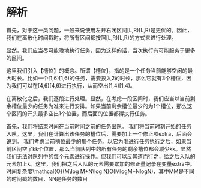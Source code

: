 # 解析
首先，对于这一类问题，一般来说使用左开右闭区间[L,R)[L,R)是更优的。因此，我们在离散化时间戳时，将所有区间都按照[L,R)[L,R)的方式来进行处理。

显然，我们应当尽可能晚地执行任务，因为这样的话，当次执行有可能服务于更多的区间。

这里我们引入【槽位】的概念。所谓【槽位】，指的是一个任务当前能够空闲的最大时长。比如一个[1,6)[1,6)的任务，需要投入2的时长，那么它就有3个槽位，因为我们可以在[4,6)[4,6)进行执行，从而空出[1,4)[1,4)。

在离散化之后，我们逐段进行处理。显然，在考虑一段区间时，我们应当以当前剩余槽位最少的任务为准来进行安排。如果当前剩余槽位最少的为1个槽位，那么这个区间的开头最多空出1个位置，而后面的位置都得执行任务。

首先，我们将结束时间在当前时间之前的任务出队。
我们将当前时刻开始的任务入队。这里，我们在计算出该任务的槽位后，需要加上一个修正项extra，后面会说到。
我们考虑当前槽位最少的那个任务。以它为准进行任务执行之后，如果当前区间空了kk个位置，那么当前队列中的所有任务的剩余槽位都会减少kk。显然我们无法对队列中的每个元素进行操作。但我们可以反其道而行之，给之后入队的元素加上k。这里，我们把之后入队的元素需要累加的修正量记录在变量extra中。
时间复杂度\mathcal{O}(M\log M+N\log N)O(MlogM+NlogN)，其中MM是不同的时间戳的数目，NN是任务的数目

